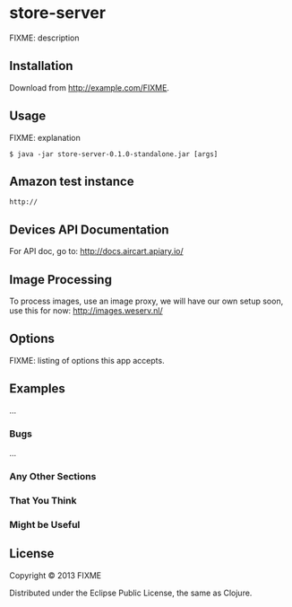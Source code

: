 # store-server

FIXME: description

## Installation

Download from http://example.com/FIXME.

## Usage

FIXME: explanation

    $ java -jar store-server-0.1.0-standalone.jar [args]

## Amazon test instance

    http://

## Devices API Documentation

For API doc, go to: <http://docs.aircart.apiary.io/>

## Image Processing

To process images, use an image proxy, we will have our own setup soon, use this for now: <http://images.weserv.nl/>

## Options

FIXME: listing of options this app accepts.

## Examples

...

### Bugs

...

### Any Other Sections
### That You Think
### Might be Useful

## License

Copyright © 2013 FIXME

Distributed under the Eclipse Public License, the same as Clojure.
